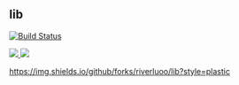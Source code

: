 ## lib

[![Build Status](https://travis-ci.com/riverluoo/lib.svg?branch=master)](https://travis-ci.com/riverluoo/lib)

<a target="_blank" href="https://search.maven.org/search?q=JustAuth">
    <img src="https://img.shields.io/badge/Maven Central-1.12.0-blue.svg" ></img>
</a>


<a target="_blank" href="https://www.oracle.com/technetwork/java/javase/downloads/index.html">
    <img src="https://img.shields.io/badge/JDK-1.8+-green.svg" ></img>
</a>

https://img.shields.io/github/forks/riverluoo/lib?style=plastic
